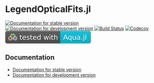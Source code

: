 # LegendOpticalFits.jl

[![Documentation for stable version](https://img.shields.io/badge/docs-stable-blue.svg)](https://legend-exp.github.io/LegendOpticalFits.jl/stable)
[![Documentation for development version](https://img.shields.io/badge/docs-dev-blue.svg)](https://legend-exp.github.io/LegendOpticalFits.jl/dev)
[![Build Status](https://github.com/legend-exp/LegendOpticalFits.jl/workflows/CI/badge.svg)](https://github.com/legend-exp/LegendOpticalFits.jl/actions/workflows/CI.yml)
[![Codecov](https://codecov.io/gh/legend-exp/LegendOpticalFits.jl/branch/main/graph/badge.svg)](https://codecov.io/gh/legend-exp/LegendOpticalFits.jl)
[![Aqua QA](https://raw.githubusercontent.com/JuliaTesting/Aqua.jl/master/badge.svg)](https://github.com/JuliaTesting/Aqua.jl)


## Documentation

* [Documentation for stable version](https://legend-exp.github.io/LegendOpticalFits.jl/stable)
* [Documentation for development version](https://legend-exp.github.io/LegendOpticalFits.jl/dev)
